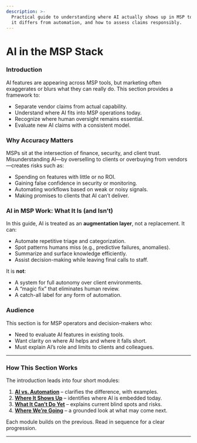 ```yaml
---
description: >-
  Practical guide to understanding where AI actually shows up in MSP tools, how
  it differs from automation, and how to assess claims responsibly.
---
```


# AI in the MSP Stack

### **Introduction**

AI features are appearing across MSP tools, but marketing often exaggerates or blurs what they can really do. This section provides a framework to:

* Separate vendor claims from actual capability.
* Understand where AI fits into MSP operations today.
* Recognize where human oversight remains essential.
* Evaluate new AI claims with a consistent model.

### **Why Accuracy Matters**

MSPs sit at the intersection of finance, security, and client trust. Misunderstanding AI—by overselling to clients or overbuying from vendors—creates risks such as:

* Spending on features with little or no ROI.
* Gaining false confidence in security or monitoring.
* Automating workflows based on weak or noisy signals.
* Making promises to clients that AI can’t deliver.

### **AI in MSP Work: What It Is (and Isn’t)**

In this guide, AI is treated as an **augmentation layer**, not a replacement. It can:

* Automate repetitive triage and categorization.
* Spot patterns humans miss (e.g., predictive failures, anomalies).
* Summarize and surface knowledge efficiently.
* Assist decision-making while leaving final calls to staff.

It is **not**:

* A system for full autonomy over client environments.
* A “magic fix” that eliminates human review.
* A catch-all label for any form of automation.

### **Audience**

This section is for MSP operators and decision-makers who:

* Need to evaluate AI features in existing tools.
* Want clarity on where AI helps and where it falls short.
* Must explain AI’s role and limits to clients and colleagues.

***

### How This Section Works

The introduction leads into four short modules:

1. [**AI vs. Automation**](ai-vs.-automation.md) – clarifies the difference, with examples.
2. [**Where It Shows Up**](where-it-shows-up.md) – identifies where AI is embedded today.
3. [**What It Can’t Do Yet**](what-it-cant-do-yet.md) – explains current blind spots and risks.
4. [**Where We’re Going**](where-were-going.md) – a grounded look at what may come next.

Each module builds on the previous. Read in sequence for a clear progression.

***
